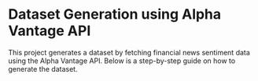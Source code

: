 # Dataset Generation using Alpha Vantage API
This project generates a dataset by fetching financial news sentiment data using the Alpha Vantage API. Below is a step-by-step guide on how to generate the dataset.

